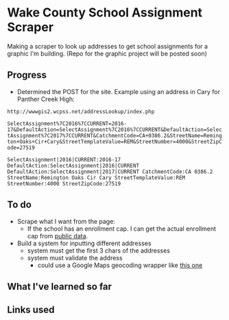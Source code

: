 # Wake County School Assignment Scraper
Making a scraper to look up addresses to get school assignments for a graphic I'm building. (Repo for the graphic project will be posted soon)

## Progress
- Determined the POST for the site. Example using an address in Cary for Panther Creek High:

`http://wwwgis2.wcpss.net/addressLookup/index.php`

`SelectAssignment%7C2016%7CCURRENT=2016-17&DefaultAction=SelectAssignment%7C2016%7CCURRENT&DefaultAction=SelectAssignment%7C2017%7CCURRENT&CatchmentCode=CA+0386.2&StreetName=Remington+Oaks+Cir+Cary&StreetTemplateValue=REM&StreetNumber=4000&StreetZipCode=27519`

`SelectAssignment|2016|CURRENT:2016-17
DefaultAction:SelectAssignment|2016|CURRENT
DefaultAction:SelectAssignment|2017|CURRENT
CatchmentCode:CA 0386.2
StreetName:Remington Oaks Cir Cary
StreetTemplateValue:REM
StreetNumber:4000
StreetZipCode:27519`

## To do
- Scrape what I want from the page:
  - If the school has an enrollment cap. I can get the actual enrollment cap from [public data](http://data-wake.opendata.arcgis.com/datasets/wake-county-public-schools).
- Build a system for inputting different addresses
  - system must get the first 3 chars of the addresses
  - system must validate the address
    - could use a Google Maps geocoding wrapper like [this one](https://github.com/googlemaps/google-maps-services-python)

## What I've learned so far

## Links used
